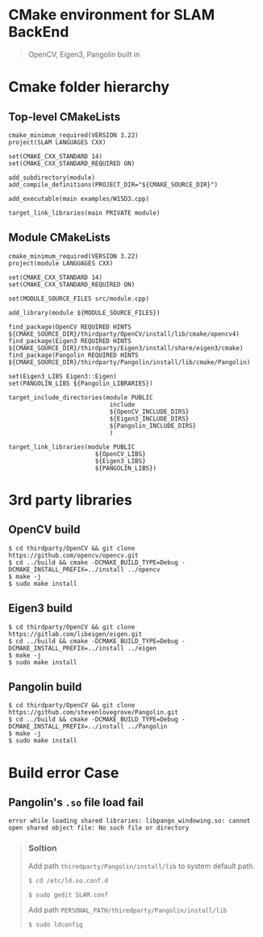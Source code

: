 # CMake environment for SLAM BackEnd
> OpenCV, Eigen3, Pangolin built in

# Cmake folder hierarchy
## Top-level CMakeLists
```
cmake_minimum_required(VERSION 3.22)
project(SLAM LANGUAGES CXX)

set(CMAKE_CXX_STANDARD 14)
set(CMAKE_CXX_STANDARD_REQUIRED ON)

add_subdirectory(module)
add_compile_definitions(PROJECT_DIR="${CMAKE_SOURCE_DIR}")

add_executable(main examples/W15D3.cpp)

target_link_libraries(main PRIVATE module)
```
## Module CMakeLists
```
cmake_minimum_required(VERSION 3.22)
project(module LANGUAGES CXX)

set(CMAKE_CXX_STANDARD 14)
set(CMAKE_CXX_STANDARD_REQUIRED ON)

set(MODULE_SOURCE_FILES src/module.cpp)

add_library(module ${MODULE_SOURCE_FILES})
 
find_package(OpenCV REQUIRED HINTS ${CMAKE_SOURCE_DIR}/thirdparty/OpenCV/install/lib/cmake/opencv4)
find_package(Eigen3 REQUIRED HINTS ${CMAKE_SOURCE_DIR}/thirdparty/Eigen3/install/share/eigen3/cmake)
find_package(Pangolin REQUIRED HINTS ${CMAKE_SOURCE_DIR}/thirdparty/Pangolin/install/lib/cmake/Pangolin)

set(Eigen3_LIBS Eigen3::Eigen)
set(PANGOLIN_LIBS ${Pangolin_LIBRARIES})

target_include_directories(module PUBLIC
                            include
                            ${OpenCV_INCLUDE_DIRS}
                            ${Eigen3_INCLUDE_DIRS}
                            ${Pangolin_INCLUDE_DIRS}
                            )

target_link_libraries(module PUBLIC
                        ${OpenCV_LIBS}
                        ${Eigen3_LIBS}
                        ${PANGOLIN_LIBS})
```
# 3rd party libraries
## OpenCV build
```
$ cd thirdparty/OpenCV && git clone https://github.com/opencv/opencv.git
$ cd ../build && cmake -DCMAKE_BUILD_TYPE=Debug -DCMAKE_INSTALL_PREFIX=../install ../opencv
$ make -j
$ sudo make install

```

## Eigen3 build
```
$ cd thirdparty/OpenCV && git clone https://gitlab.com/libeigen/eigen.git
$ cd ../build && cmake -DCMAKE_BUILD_TYPE=Debug -DCMAKE_INSTALL_PREFIX=../install ../eigen
$ make -j
$ sudo make install

```

## Pangolin build
```
$ cd thirdparty/OpenCV && git clone https://github.com/stevenlovegrove/Pangolin.git
$ cd ../build && cmake -DCMAKE_BUILD_TYPE=Debug -DCMAKE_INSTALL_PREFIX=../install ../Pangolin
$ make -j
$ sudo make install

```


# Build error Case
## Pangolin's `.so` file load fail
`error while loading shared libraries: libpango_windowing.so: cannot open shared object file: No such file or directory`

> ### Soltion
> 
> Add path `thiredparty/Pangolin/install/lib` to system default path.
> 
> `$ cd /etc/ld.so.conf.d`
> 
> `$ sudo gedit SLAM.conf`
> 
> Add path `PERSONAL_PATH/thiredparty/Pangolin/install/lib`
>
> `$ sudo ldconfig`